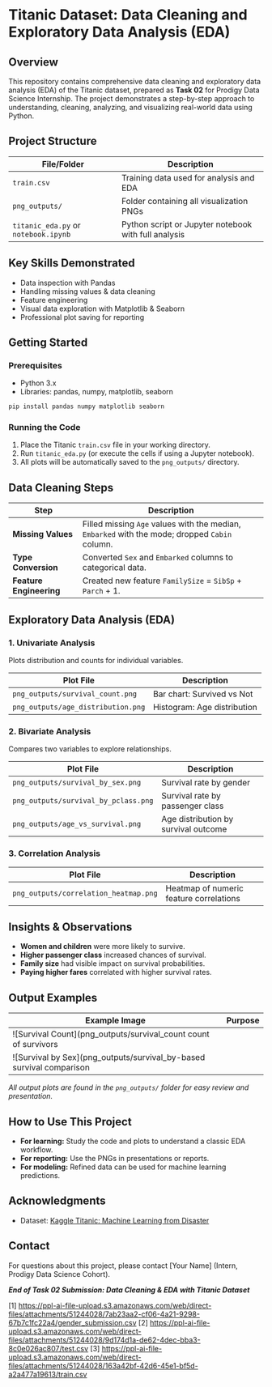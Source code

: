 # Titanic Dataset: Data Cleaning and Exploratory Data Analysis (EDA)

## Overview

This repository contains comprehensive data cleaning and exploratory data analysis (EDA) of the Titanic dataset, prepared as **Task 02** for Prodigy Data Science Internship. The project demonstrates a step-by-step approach to understanding, cleaning, analyzing, and visualizing real-world data using Python.

## Project Structure

| File/Folder        | Description                                     |
|--------------------|-------------------------------------------------|
| `train.csv`        | Training data used for analysis and EDA         |
| `png_outputs/`     | Folder containing all visualization PNGs         |
| `titanic_eda.py` or `notebook.ipynb` | Python script or Jupyter notebook with full analysis |

## Key Skills Demonstrated

- Data inspection with Pandas
- Handling missing values & data cleaning
- Feature engineering
- Visual data exploration with Matplotlib & Seaborn
- Professional plot saving for reporting

## Getting Started

### Prerequisites

- Python 3.x
- Libraries: pandas, numpy, matplotlib, seaborn

```bash
pip install pandas numpy matplotlib seaborn
```

### Running the Code

1. Place the Titanic `train.csv` file in your working directory.
2. Run `titanic_eda.py` (or execute the cells if using a Jupyter notebook).
3. All plots will be automatically saved to the `png_outputs/` directory.

## Data Cleaning Steps

| Step                     | Description                                                                                        |
|--------------------------|----------------------------------------------------------------------------------------------------|
| **Missing Values**       | Filled missing `Age` values with the median, `Embarked` with the mode; dropped `Cabin` column.    |
| **Type Conversion**      | Converted `Sex` and `Embarked` columns to categorical data.                                        |
| **Feature Engineering**  | Created new feature `FamilySize` = `SibSp` + `Parch` + 1.                                         |

## Exploratory Data Analysis (EDA)

### 1. Univariate Analysis

Plots distribution and counts for individual variables.

| Plot File                                      | Description                    |
|------------------------------------------------|--------------------------------|
| `png_outputs/survival_count.png`               | Bar chart: Survived vs Not     |
| `png_outputs/age_distribution.png`             | Histogram: Age distribution    |

### 2. Bivariate Analysis

Compares two variables to explore relationships.

| Plot File                           | Description                              |
|-------------------------------------|------------------------------------------|
| `png_outputs/survival_by_sex.png`   | Survival rate by gender                  |
| `png_outputs/survival_by_pclass.png`| Survival rate by passenger class         |
| `png_outputs/age_vs_survival.png`   | Age distribution by survival outcome     |

### 3. Correlation Analysis

| Plot File                                | Description                          |
|------------------------------------------|--------------------------------------|
| `png_outputs/correlation_heatmap.png`    | Heatmap of numeric feature correlations|

## Insights & Observations

- **Women and children** were more likely to survive.
- **Higher passenger class** increased chances of survival.
- **Family size** had visible impact on survival probabilities.
- **Paying higher fares** correlated with higher survival rates.

## Output Examples

| Example Image              | Purpose                      |
|----------------------------|------------------------------|
| ![Survival Count](png_outputs/survival_count count of survivors         |
| ![Survival by Sex](png_outputs/survival_by-based survival comparison |

*All output plots are found in the `png_outputs/` folder for easy review and presentation.*

## How to Use This Project

- **For learning:** Study the code and plots to understand a classic EDA workflow.
- **For reporting:** Use the PNGs in presentations or reports.
- **For modeling:** Refined data can be used for machine learning predictions.

## Acknowledgments

- Dataset: [Kaggle Titanic: Machine Learning from Disaster](https://www.kaggle.com/c/titanic/overview)

## Contact

For questions about this project, please contact [Your Name] (Intern, Prodigy Data Science Cohort).

**_End of Task 02 Submission: Data Cleaning & EDA with Titanic Dataset_**

[1] https://ppl-ai-file-upload.s3.amazonaws.com/web/direct-files/attachments/51244028/7ab23aa2-cf06-4a21-9298-67b7c1fc22a4/gender_submission.csv
[2] https://ppl-ai-file-upload.s3.amazonaws.com/web/direct-files/attachments/51244028/9d174d1a-de62-4dec-bba3-8c0e026ac807/test.csv
[3] https://ppl-ai-file-upload.s3.amazonaws.com/web/direct-files/attachments/51244028/163a42bf-42d6-45e1-bf5d-a2a477a19613/train.csv